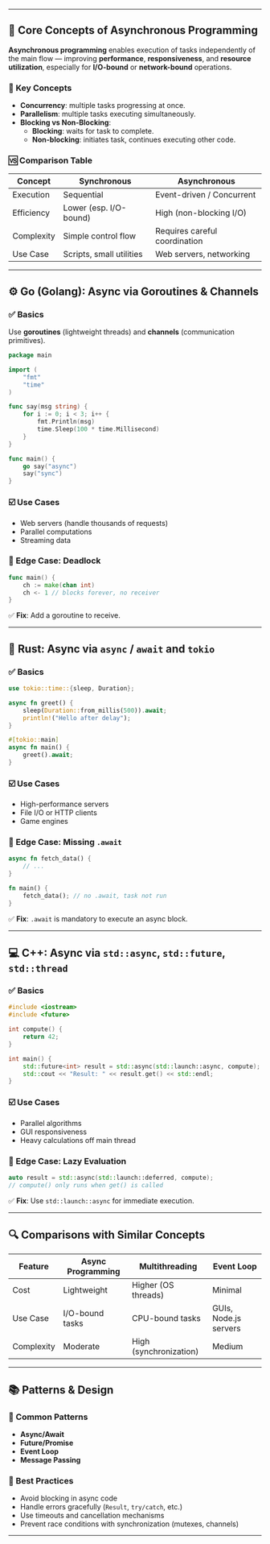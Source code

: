 

---

## 🧠 **Core Concepts of Asynchronous Programming**

**Asynchronous programming** enables execution of tasks independently of the main flow — improving **performance**, **responsiveness**, and **resource utilization**, especially for **I/O-bound** or **network-bound** operations.

### 🔄 Key Concepts
- **Concurrency**: multiple tasks progressing at once.
- **Parallelism**: multiple tasks executing simultaneously.
- **Blocking vs Non-Blocking**:
  - **Blocking**: waits for task to complete.
  - **Non-blocking**: initiates task, continues executing other code.

### 🆚 Comparison Table

| Concept        | Synchronous               | Asynchronous                   |
|----------------|---------------------------|--------------------------------|
| Execution      | Sequential                | Event-driven / Concurrent      |
| Efficiency     | Lower (esp. I/O-bound)    | High (non-blocking I/O)        |
| Complexity     | Simple control flow       | Requires careful coordination  |
| Use Case       | Scripts, small utilities  | Web servers, networking        |

---

## ⚙️ **Go (Golang)**: Async via Goroutines & Channels

### ✅ Basics
Use **goroutines** (lightweight threads) and **channels** (communication primitives).

```go
package main

import (
    "fmt"
    "time"
)

func say(msg string) {
    for i := 0; i < 3; i++ {
        fmt.Println(msg)
        time.Sleep(100 * time.Millisecond)
    }
}

func main() {
    go say("async")
    say("sync")
}
```

### ☑️ Use Cases
- Web servers (handle thousands of requests)
- Parallel computations
- Streaming data

### 🧪 Edge Case: Deadlock

```go
func main() {
    ch := make(chan int)
    ch <- 1 // blocks forever, no receiver
}
```

✅ **Fix**: Add a goroutine to receive.

---

## 🦀 **Rust**: Async via `async` / `await` and `tokio`

### ✅ Basics

```rust
use tokio::time::{sleep, Duration};

async fn greet() {
    sleep(Duration::from_millis(500)).await;
    println!("Hello after delay");
}

#[tokio::main]
async fn main() {
    greet().await;
}
```

### ☑️ Use Cases
- High-performance servers
- File I/O or HTTP clients
- Game engines

### 🧪 Edge Case: Missing `.await`

```rust
async fn fetch_data() {
    // ...
}

fn main() {
    fetch_data(); // no .await, task not run
}
```

✅ **Fix**: `.await` is mandatory to execute an async block.

---

## 💻 **C++**: Async via `std::async`, `std::future`, `std::thread`

### ✅ Basics

```cpp
#include <iostream>
#include <future>

int compute() {
    return 42;
}

int main() {
    std::future<int> result = std::async(std::launch::async, compute);
    std::cout << "Result: " << result.get() << std::endl;
}
```

### ☑️ Use Cases
- Parallel algorithms
- GUI responsiveness
- Heavy calculations off main thread

### 🧪 Edge Case: Lazy Evaluation

```cpp
auto result = std::async(std::launch::deferred, compute);
// compute() only runs when get() is called
```

✅ **Fix**: Use `std::launch::async` for immediate execution.

---

## 🔍 **Comparisons with Similar Concepts**

| Feature         | Async Programming   | Multithreading      | Event Loop            |
|------------------|--------------------|----------------------|------------------------|
| Cost             | Lightweight         | Higher (OS threads)  | Minimal                |
| Use Case         | I/O-bound tasks     | CPU-bound tasks      | GUIs, Node.js servers  |
| Complexity       | Moderate            | High (synchronization)| Medium                 |

---

## 📚 Patterns & Design

### 🔹 Common Patterns
- **Async/Await**
- **Future/Promise**
- **Event Loop**
- **Message Passing**

### 🔸 Best Practices
- Avoid blocking in async code
- Handle errors gracefully (`Result`, `try/catch`, etc.)
- Use timeouts and cancellation mechanisms
- Prevent race conditions with synchronization (mutexes, channels)

---
